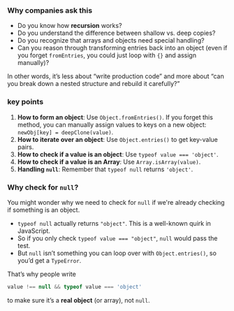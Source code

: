### Why companies ask this

*   Do you know how **recursion** works?
*   Do you understand the difference between shallow vs. deep copies?
*   Do you recognize that arrays and objects need special handling?
*   Can you reason through transforming entries back into an object (even if you forget `fromEntries`, you could just loop with `{}` and assign manually)?

In other words, it’s less about “write production code” and more about “can you break down a nested structure and rebuild it carefully?”

### key points

1.  **How to form an object**: Use `Object.fromEntries()`. If you forget this method, you can manually assign values to keys on a new object: `newObj[key] = deepClone(value)`.
2.  **How to iterate over an object**: Use `Object.entries()` to get key-value pairs.
3.  **How to check if a value is an object**: Use `typeof value === 'object'`.
4.  **How to check if a value is an Array**: Use `Array.isArray(value)`.
5.  **Handling `null`**: Remember that `typeof null` returns `'object'`.

### Why check for `null`?

You might wonder why we need to check for `null` if we're already checking if something is an object.

*   `typeof null` actually returns `"object"`. This is a well-known quirk in JavaScript.
*   So if you only check `typeof value === "object"`, `null` would pass the test.
*   But `null` isn’t something you can loop over with `Object.entries()`, so you’d get a `TypeError`.

That’s why people write

```js
value !== null && typeof value === 'object'
```

to make sure it’s a **real object** (or array), not `null`.
